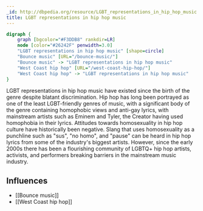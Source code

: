 ```yaml
---
_id: http://dbpedia.org/resource/LGBT_representations_in_hip_hop_music
title: LGBT representations in hip hop music
---
```


```dot
digraph {
	graph [bgcolor="#F3DDB8" rankdir=LR]
	node [color="#26242F" penwidth=3.0]
	"LGBT representations in hip hop music" [shape=circle]
	"Bounce music" [URL="/bounce-music/"]
	"Bounce music" -> "LGBT representations in hip hop music"
	"West Coast hip hop" [URL="/west-coast-hip-hop/"]
	"West Coast hip hop" -> "LGBT representations in hip hop music"
}
```

LGBT representations in hip hop music have existed since the birth of the genre despite blatant discrimination. Hip hop has long been portrayed as one of the least LGBT-friendly genres of music, with a significant body of the genre containing homophobic views and anti-gay lyrics, with mainstream artists such as Eminem and Tyler, the Creator having used homophobia in their lyrics. Attitudes towards homosexuality in hip hop culture have historically been negative. Slang that uses homosexuality as a punchline such as "sus", "no homo", and "pause" can be heard in hip hop lyrics from some of the industry's biggest artists. However, since the early 2000s there has been a flourishing community of LGBTQ+ hip hop artists, activists, and performers breaking barriers in the mainstream music industry.

## Influences

- [[Bounce music]]
- [[West Coast hip hop]]
